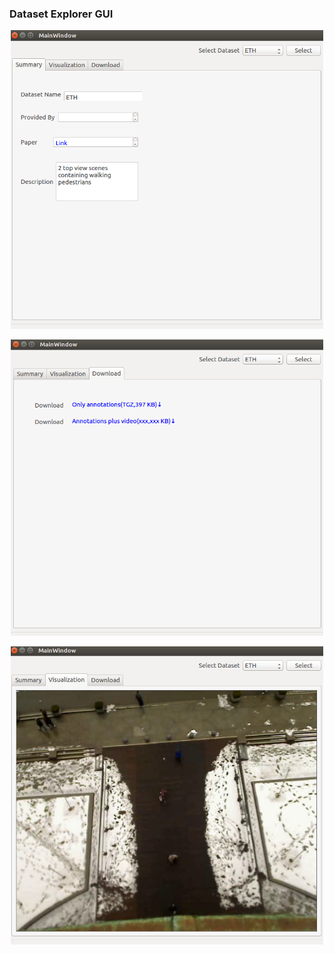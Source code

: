 ### Dataset Explorer GUI

<p align='center'>
  <img src='reference_images/summary.png' width='500px'\>
</p>

<p align='center'>
  <img src='reference_images/download.png' width='500px'\>
</p>

<p align='center'>
  <img src='reference_images/visualization.png' width='500px'\>
</p>


